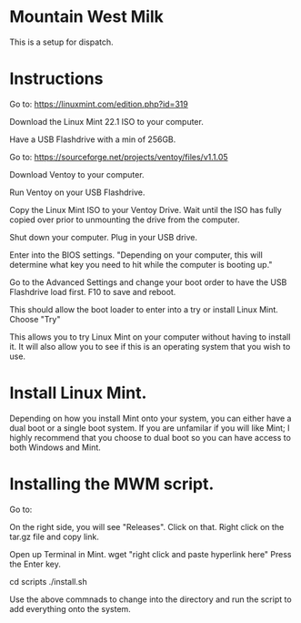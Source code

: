 # Mountain West Milk

This is a setup for dispatch.

# Instructions

Go to:
https://linuxmint.com/edition.php?id=319

Download the Linux Mint 22.1 ISO to your computer.

Have a USB Flashdrive with a min of 256GB. 

Go to: 
https://sourceforge.net/projects/ventoy/files/v1.1.05

Download Ventoy to your computer. 

Run Ventoy on your USB Flashdrive.

Copy the Linux Mint ISO to your Ventoy Drive.
Wait until the ISO has fully copied over prior to unmounting the drive from the computer.

Shut down your computer.
Plug in your USB drive.

Enter into the BIOS settings.
"Depending on your computer, this will determine what key you need to hit while the computer is booting up."

Go to the Advanced Settings and change your boot order to have the USB Flashdrive load first.
F10 to save and reboot. 

This should allow the boot loader to enter into a try or install Linux Mint.
Choose "Try"

This allows you to try Linux Mint on your computer without having to install it. It will also allow you to see if this is an operating system that you wish to use.

# Install Linux Mint.
Depending on how you install Mint onto your system, you can either have a dual boot or a single boot system. If you are unfamilar if you will like Mint; I highly recommend that you choose to dual boot so you can have access to both Windows and Mint.

# Installing the MWM script.
Go to:

On the right side, you will see "Releases". Click on that.
Right click on the tar.gz file and copy link.

Open up Terminal in Mint.
wget "right click and paste hyperlink here"
Press the Enter key.

cd scripts
./install.sh

Use the above commnads to change into the directory and run the script to add everything onto the system.